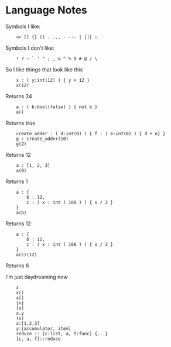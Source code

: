 # Language Notes

Symbols I like:
```
    <> [] {} () . ... - --- | ||| :
```

Symbols I don't like:
```
    ! ? ~ ` ' " ; , & ^ % $ # @ / \
```

So I like things that look like this
```
    x : ( y:int(12) ) { y + 12 }
    x(12)
```
Returns 24

```
    a : ( b:bool(false) ) { not b }
    a()
```
Returns true

```
    create_adder : ( d:int(0) ) { f : ( e:int(0) ) { d + e} }
    g : create_adder(10)
    g(2)
```
Returns 12

```
    a : [1, 2, 3]
    a(0)
```
Returns 1

```
    a : {
        b : 12,
        c : ( x : int ( 100 ) ) { x / 2 }
    }
    a(b)
```
Returns 12

```
    a : {
        b : 12,
        c : ( x : int ( 100 ) ) { x / 2 }
    }
    a(c)(12)
```
Returns 6

I'm just daydreaming now
```
    x
    x()
    x[]
    {x}
    [x]
    x.y
    (x)
    x:[1,2,3]
    y:[accumulator, item]
    reduce :: [c:list, a, f:func] {...}
    [c, a, f]::reduce
    
